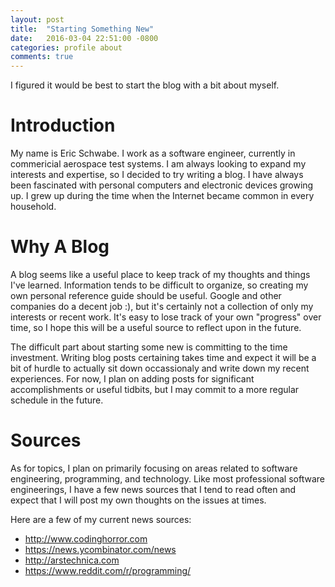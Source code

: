 ```yaml
---
layout: post
title:  "Starting Something New"
date:   2016-03-04 22:51:00 -0800
categories: profile about
comments: true
---
```


I figured it would be best to start the blog with a bit about myself.

# Introduction

My name is Eric Schwabe. I work as a software engineer, currently in commericial aerospace test systems. I am always looking to expand my interests and expertise, so I decided to try writing a blog. I have always been fascinated with personal computers and electronic devices growing up. I grew up during the time when the Internet became common in every household.

# Why A Blog

A blog seems like a useful place to keep track of my thoughts and things I've learned. Information tends to be difficult to organize, so creating my own personal reference guide should be useful. Google and other companies do a decent job :), but it's certainly not a collection of only my interests or recent work. It's easy to lose track of your own "progress" over time, so I hope this will be a useful source to reflect upon in the future.

The difficult part about starting some new is committing to the time investment. Writing blog posts certaining takes time and expect it will be a bit of hurdle to actually sit down occassionaly and write down my recent experiences. For now, I plan on adding posts for significant accomplishments or useful tidbits, but I may commit to a more regular schedule in the future. 

# Sources

As for topics, I plan on primarily focusing on areas related to software engineering, programming, and technology. Like most professional software engineerings, I have a few news sources that I tend to read often and expect that I will post my own thoughts on the issues at times.

Here are a few of my current news sources:

- <http://www.codinghorror.com>
- <https://news.ycombinator.com/news>
- <http://arstechnica.com>
- <https://www.reddit.com/r/programming/>
